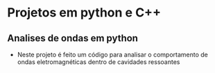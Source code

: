 # Projetos em python e C++

## Analises de ondas em python

- Neste projeto é feito um código para analisar o comportamento de ondas eletromagnéticas dentro de cavidades ressoantes
